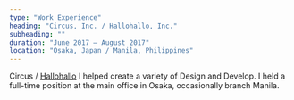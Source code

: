```yaml
---
type: "Work Experience"
heading: "Circus, Inc. / Hallohallo, Inc."
subheading: ""
duration: "June 2017 – August 2017"
location: "Osaka, Japan / Manila, Philippines"
---
```


Circus / <a href="https://hallohallo.com/" target="_blank">Hallohallo</a> 
I helped create a variety of Design and Develop. I held a full-time position at the main office in Osaka, occasionally branch Manila.

